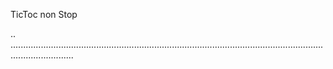 TicToc non Stop

..
.....................................................................................................................................................